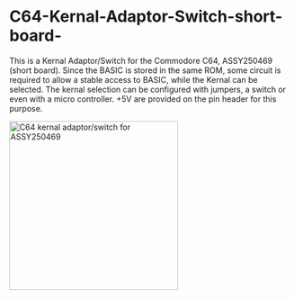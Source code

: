 # C64-Kernal-Adaptor-Switch-short-board-
This is a Kernal Adaptor/Switch for the Commodore C64, ASSY250469 (short board). 
Since the BASIC is stored in the same ROM, some circuit is required to allow a stable access to BASIC, while the Kernal can be selected.
The kernal selection can be configured with jumpers, a switch or even with a micro controller. +5V are provided on the pin header for this purpose.

<img src="https://github.com/svenpetersen1965/C64-Kernal-Adaptor-Switch-short-board-/blob/master/Rev.%200/pictures/0503_-_KernalSw_16k_above.JPG" width="300" alt="C64 kernal adaptor/switch for ASSY250469">
